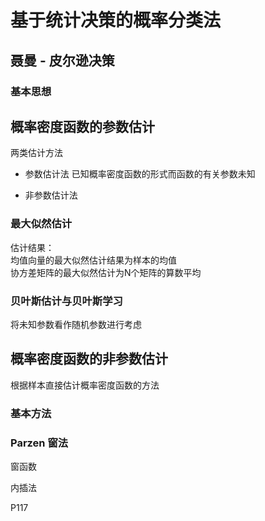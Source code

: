 # 基于统计决策的概率分类法

## 聂曼 - 皮尔逊决策

### 基本思想

## 概率密度函数的参数估计

两类估计方法

- 参数估计法
    已知概率密度函数的形式而函数的有关参数未知

- 非参数估计法

### 最大似然估计

估计结果：  
均值向量的最大似然估计结果为样本的均值  
协方差矩阵的最大似然估计为N个矩阵的算数平均

### 贝叶斯估计与贝叶斯学习

将未知参数看作随机参数进行考虑

## 概率密度函数的非参数估计

根据样本直接估计概率密度函数的方法

### 基本方法

### Parzen 窗法

窗函数

内插法

P117
